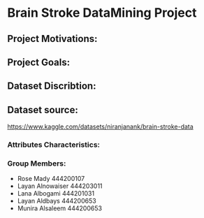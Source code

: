 # Brain Stroke DataMining Project
## Project Motivations: 

## Project Goals:

## Dataset Discribtion: 

## Dataset source:
https://www.kaggle.com/datasets/niranjanank/brain-stroke-data

### Attributes Characteristics:

###  Group Members:
- Rose Mady    444200107
- Layan Alnowaiser    444203011
- Lana Albogami    444201031
- Layan Aldbays    444200653
- Munira Alsaleem   444200653
